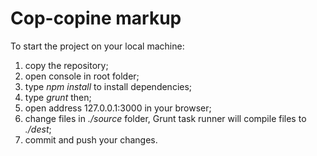 # Cop-copine markup #

To start the project on your local machine:

1. copy the repository;
2. open console in root folder;
3. type *npm install* to install dependencies;
4. type *grunt* then;
5. open address 127.0.0.1:3000 in your browser;
6. change files in _./source_ folder, Grunt task runner will compile files to _./dest_;
7. commit and push your changes.